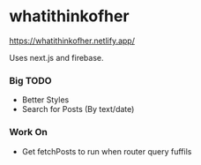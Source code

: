 # whatithinkofher

https://whatithinkofher.netlify.app/

Uses next.js and firebase.

### Big TODO

- Better Styles
- Search for Posts (By text/date)

### Work On

- Get fetchPosts to run when router query fuffils
